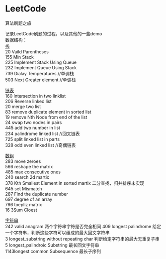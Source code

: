 # LeetCode
算法刷题之旅


记录LeetCode刷题的过程，以及其他的一些demo  
数据结构：  
[栈](https://github.com/shiquan-wang/LeetCode/tree/master/Stack)  
20  Vaild Parentheses  
155 Min Stack  
225 Implement Stack Using Queue  
232 Implement Queue Using Stack  
739 Dialay Temperatures     //单调栈  
503 Next Greater element    //单调栈  

[链表](https://github.com/shiquan-wang/LeetCode/tree/master/List)  
160 Intersection in two linklist  
206 Reverse linked list  
20  merge two list  
83  remove duplicate element in sorted list  
19  remove Nth Node from end of the list  
24  swap two nodes in pairs  
445 add two number in list  
234 palindrome linked list //回文链表  
725 split linked list in parts  
328 odd even linked list //奇偶链表  
  
[数组](https://github.com/shiquan-wang/LeetCode/tree/master/Nums)  
283 move zeroes  
566 reshape the matrix  
485 max consecutive ones  
240 search 2d martix  
378 Kth Smallest Element in sorted martix 二分查找，归并排序未实现  
645 set Mismatch  
287 Find the duplicate number  
697 degree of an array  
766 toepliz matrix  
16  3Sum Cloest  
  
[字符串]()  
242 valid anagram  两个字符串字符是否完全相同
409 longest palindrome 给定一个字符串，判断这些字符可以组成的最大回文字符串  
3   longest_substring without repeating char 判断给定字符串的最大无重复子串   
5   longest_palindroic Substring  最长回文字符串  
1143longest common Subsequence 最长子序列  





